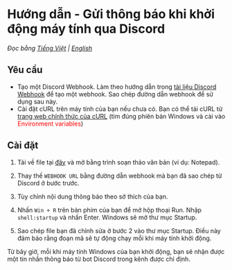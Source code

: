 # Hướng dẫn - Gửi thông báo khi khởi động máy tính qua Discord

*Đọc bằng [Tiếng Việt](README.md) | [English](README_en.md)*



## Yêu cầu 
- Tạo một Discord Webhook. Làm theo hướng dẫn trong [tài liệu Discord Webhook](https://support.discord.com/hc/vi/articles/228383668-Gi%E1%BB%9Bi-thi%E1%BB%87u-v%E1%BB%81-Webhook) để tạo một webhook. Sao chép đường dẫn webhook để sử dụng sau này.
- Cài đặt cURL trên máy tính của bạn nếu chưa có. Bạn có thể tải cURL từ [trang web chính thức của cURL](https://curl.se/download.html) (tìm đúng phiên bản Windows và cài vào <span style="color: red">Environment variables</span>)

## Cài đặt

1. Tải về file tại [đây](https://github.com/merlin7vv4/Notification-when-pc-turn-on) và mở bằng trình soạn thảo văn bản (ví dụ: Notepad).

2. Thay thế `WEBHOOK URL` bằng đường dẫn webhook  mà bạn đã sao chép từ Discord ở bước trước.

3. Tùy chỉnh nội dung thông báo theo sở thích của bạn.

4. Nhấn `Win + R` trên bàn phím của bạn để mở hộp thoại Run. Nhập `shell:startup` và nhấn Enter. Windows sẽ mở thư mục Startup.

5. Sao chép file  bạn đã chỉnh sửa ở bước 2 vào thư mục Startup. Điều này đảm bảo rằng đoạn mã sẽ tự động chạy mỗi khi máy tính khởi động.

Từ bây giờ, mỗi khi máy tính Windows của bạn khởi động, bạn sẽ nhận được một tin nhắn thông báo từ bot Discord trong kênh được chỉ định.



